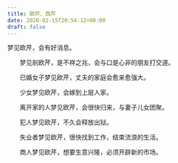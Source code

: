 ```yaml
---
title: 欧芹、西芹
date: 2020-02-15T20:54:12+08:00
draft: false
---
```


梦见欧芹，会有好消息。


　　梦见剖欧芹，是不祥之兆，会与口是心非的朋友打交道。


　　已婚女子梦见欧芹，丈夫的家庭会愈来愈强大。


　　少女梦见欧芹，会嫁到上层人家。


　　离开家的人梦见欧芹，会很快归来，与妻子儿女团聚。


　　犯人梦见欧芹，不久会释放出狱。


　　失业者梦见欧芹，很快找到工作，结束流浪的生活。


　　商人梦见欧芹，想要生意兴隆，必须开辟新的市场。

